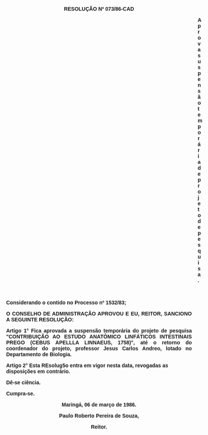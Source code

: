 <BODY>

<B><FONT FACE="Arial"><P ALIGN="CENTER">RESOLU&Ccedil;&Atilde;O Nº <SUP> </SUP>073/86-CAD</P>
<DIR>
<DIR>
<DIR>
<DIR>
<DIR>
<DIR>
<DIR>
<DIR>
<DIR>
<DIR>
<DIR>
<DIR>
<DIR>

<P>Aprova suspens&atilde;o tempor&aacute;ria de projeto de pesquisa.</P>
</B>
<P>&nbsp;</P></DIR>
</DIR>
</DIR>
</DIR>
</DIR>
</DIR>
</DIR>
</DIR>
</DIR>
</DIR>
</DIR>
</DIR>
</DIR>

<P ALIGN="JUSTIFY">Considerando o contido no Processo nº 1532/83;</P>

<B><P ALIGN="JUSTIFY">O CONSELHO DE ADMINISTRA&Ccedil;&Atilde;O APROVOU E EU, REITOR, SANCIONO A SEGUINTE RESOLU&Ccedil;&Atilde;O:</P>
</B>
<B><P ALIGN="JUSTIFY">Artigo 1°</B>  Fica aprovada a suspens&atilde;o tempor&aacute;ria do projeto de  pesquisa <B>"CONTRIBUI&Ccedil;&Atilde;O AO ESTUDO ANAT&Ocirc;MICO LINF&Aacute;TICOS INTESTINAIS PREGO (CEBUS APELLLA LINNAEUS, 1758)",</B> at&eacute;  o retorno do coordenador do projeto, professor Jesus Carlos Andreo, lotado no Departamento de Biologia.</P>
<B><P>Artigo 2°</B>  Esta REsolug5o entra em vigor nesta data, revogadas  as disposi&ccedil;&otilde;es em contr&aacute;rio.</P>
<P>D&ecirc;-se ci&ecirc;ncia. </P>
<P>Cumpra-se.</P>
<P ALIGN="CENTER"></P>
<P ALIGN="CENTER">Maring&aacute;, 06 de mar&ccedil;o de 1986.</P>
<P ALIGN="CENTER"></P>
<P ALIGN="CENTER">Paulo Roberto Pereira de Souza,</P>
<P ALIGN="CENTER">Reitor.</P>
<P ALIGN="CENTER"></P></FONT></BODY>
